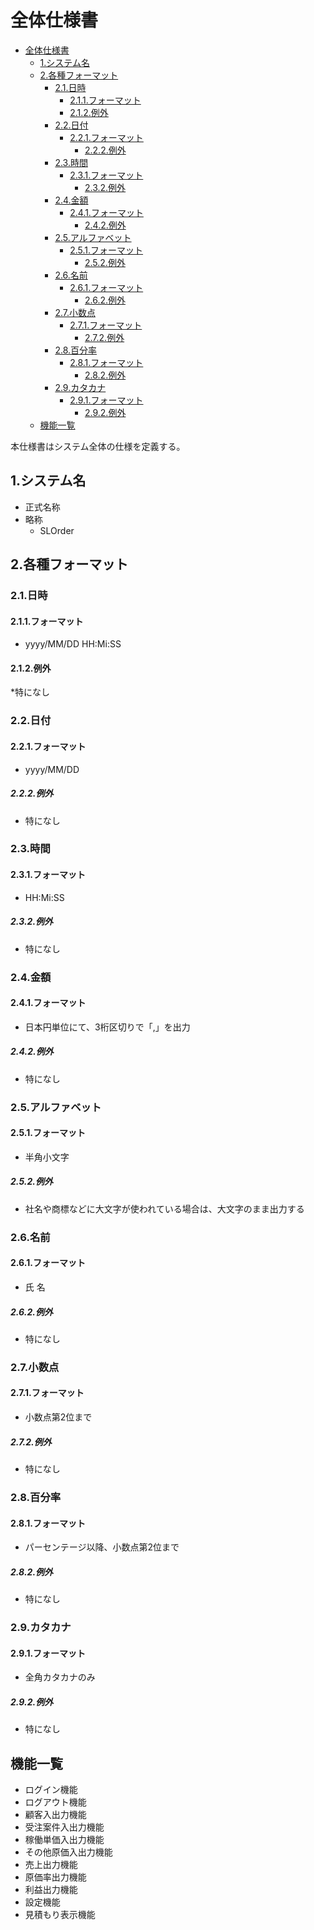 # 全体仕様書

<!-- @import "[TOC]" {cmd="toc" depthFrom=1 depthTo=6 orderedList=false} -->

<!-- code_chunk_output -->

- [全体仕様書](#全体仕様書)
  - [1.システム名](#1システム名)
  - [2.各種フォーマット](#2各種フォーマット)
    - [2.1.日時](#21日時)
      - [2.1.1.フォーマット](#211フォーマット)
      - [2.1.2.例外](#212例外)
    - [2.2.日付](#22日付)
      - [2.2.1.フォーマット](#221フォーマット)
        - [2.2.2.例外](#222例外)
    - [2.3.時間](#23時間)
      - [2.3.1.フォーマット](#231フォーマット)
        - [2.3.2.例外](#232例外)
    - [2.4.金額](#24金額)
      - [2.4.1.フォーマット](#241フォーマット)
        - [2.4.2.例外](#242例外)
    - [2.5.アルファベット](#25アルファベット)
      - [2.5.1.フォーマット](#251フォーマット)
        - [2.5.2.例外](#252例外)
    - [2.6.名前](#26名前)
      - [2.6.1.フォーマット](#261フォーマット)
        - [2.6.2.例外](#262例外)
    - [2.7.小数点](#27小数点)
      - [2.7.1.フォーマット](#271フォーマット)
        - [2.7.2.例外](#272例外)
    - [2.8.百分率](#28百分率)
      - [2.8.1.フォーマット](#281フォーマット)
        - [2.8.2.例外](#282例外)
    - [2.9.カタカナ](#29カタカナ)
      - [2.9.1.フォーマット](#291フォーマット)
        - [2.9.2.例外](#292例外)
  - [機能一覧](#機能一覧)

<!-- /code_chunk_output -->

本仕様書はシステム全体の仕様を定義する。

## 1.システム名

- 正式名称
- 略称
  - SLOrder

## 2.各種フォーマット

### 2.1.日時

#### 2.1.1.フォーマット

- yyyy/MM/DD HH:Mi:SS

#### 2.1.2.例外

  *特になし

### 2.2.日付

#### 2.2.1.フォーマット

- yyyy/MM/DD

##### 2.2.2.例外

- 特になし

### 2.3.時間

#### 2.3.1.フォーマット

- HH:Mi:SS

##### 2.3.2.例外

- 特になし

### 2.4.金額

#### 2.4.1.フォーマット

- 日本円単位にて、3桁区切りで「,」を出力

##### 2.4.2.例外

- 特になし

### 2.5.アルファベット

#### 2.5.1.フォーマット

- 半角小文字

##### 2.5.2.例外

- 社名や商標などに大文字が使われている場合は、大文字のまま出力する

### 2.6.名前

#### 2.6.1.フォーマット

- 氏 名

##### 2.6.2.例外

- 特になし

### 2.7.小数点

#### 2.7.1.フォーマット

- 小数点第2位まで

##### 2.7.2.例外

- 特になし

### 2.8.百分率

#### 2.8.1.フォーマット

- パーセンテージ以降、小数点第2位まで

##### 2.8.2.例外

- 特になし

### 2.9.カタカナ

#### 2.9.1.フォーマット

- 全角カタカナのみ

##### 2.9.2.例外

- 特になし

## 機能一覧

- ログイン機能
- ログアウト機能
- 顧客入出力機能
- 受注案件入出力機能
- 稼働単価入出力機能
- その他原価入出力機能
- 売上出力機能
- 原価率出力機能
- 利益出力機能
- 設定機能
- 見積もり表示機能
